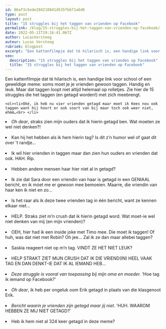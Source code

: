 ```yaml
---
id: 86af3c5ede2842108d1d535fbb71a6d6
type: post
layout: post
title: "15 struggles bij het taggen van vrienden op Facebook"
permalink: /blog/15-struggles-bij-het-taggen-van-vrienden-op-facebook/
date: 2022-05-11T19:16:41.067Z
author: LucasVersteeg
auteur: Lucas Versteeg
rubriek: blogpost
excerpt: "Een kattenfilmpje dat té hilarisch is, een handige link voor school of een geweldige meme: soms moet je je vrienden gewoon taggen. Handig en leuk. Maar dat taggen loopt niet altijd helemaal op rolletjes. Zie hier de 15 struggles die het taggen (en getagd worden!) met zich meebrengt.  "
seo:
  description: "15 struggles bij het taggen van vrienden op Facebook"
  title: "15 struggles bij het taggen van vrienden op Facebook"
---
```

Een kattenfilmpje dat té hilarisch is, een handige link voor school of een geweldige meme: soms moet je je vrienden gewoon taggen. Handig en leuk. Maar dat taggen loopt niet altijd helemaal op rolletjes. Zie hier de 15 struggles die het taggen (en getagd worden!) met zich meebrengt.  

    <ol><li>Oké, ik heb nu vier vrienden getagd maar moet ik Kees nou ook taggen want hij hoort er ook soort van bij maar toch ook weer niet, ehmm…<br> </li>
<li value="2"><em>Oh dear</em>, straks zien mijn ouders dat ik hierin getagd ben. Wat moeten ze wel niet denken?!<br> </li>
<li value="3">Kan hij het hebben als ik hem hierin tag? Is dit z’n humor wel of gaat dit over 't randje…<br> </li>
<li value="4">Ik wil hier vrienden in taggen maar dan zien hun ouders en vrienden dat ook. HAH. Rip.<br> </li>
<li value="5">Hebben andere mensen haar hier niet al in getagd?<br> </li>
<li value="6">Ik zie dat Sara door een vriendin van haar is getagd in een GENIAAL bericht, en ik móet me er gewoon mee bemoeien. Maarre, die vriendin van haar ken ik niet en zo...<br> </li>
<li value="7">Is het raar als ik deze twee vrienden tag in één bericht, want ze kennen elkaar niet...<br> </li>
<li value="8">HELP. Straks ziet m’n crush dat ik hierin getagd word. Wat moet-ie wel niet denken van mij (en mijn vrienden)?<br> </li>
<li value="9">OEH, hier had ik een inside joke met Timo mee. Die moet ik taggen! Of huh, was dat niet met Robin? Oh jee… Zal ik ze dan maar allebei taggen?<br> </li>
<li value="10">Saskia reageert niet op m’n tag. VINDT ZE HET NIET LEUK?<br> </li>
<li value="11">HELP STRAKT ZIET MIJN CRUSH DAT IK DIE VRIEND(IN) HEEL VAAK TAG EN DAN DENKT-IE DAT IK AL IEMAND HEB...<br> </li>
<li value="12"><em>Deze struggle is vooral van toepassing bij mijn oma en moeder. '</em>Hoe tag ik iemand op Facebook?'<br> </li>
<li value="13"><em>Oh dear</em>, ik heb per ongeluk oom Erik getagd in plaats van die klasgenoot Erik.<br> </li>
<li value="14"><em>Bericht waarin je vrienden zijn getagd maar jij niet</em>. 'HUH. WAAROM HEBBEN ZE MIJ NIET GETAGD?'<br> </li>
<li value="15">Heb ik hem niet al 324 keer getagd in deze meme?</li>
</ol>  
